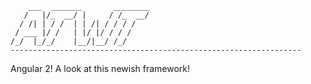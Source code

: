         ___  _______       ________
       /   |/_  __/ |     / /_  __/
      / /| | / /  | | /| / / / /   
     / ___ |/ /   | |/ |/ / / /    
    /_/  |_/_/    |__/|__/ /_/ 
    ----------------------------------------------------------------- 


Angular 2! A look at this newish framework!
